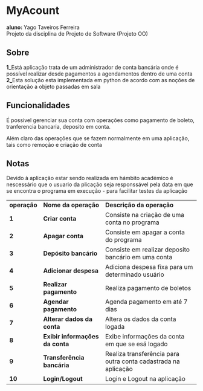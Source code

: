 # MyAcount
<b>aluno: </b>Yago Taveiros Ferreira
<br>
Projeto da disciplina de Projeto de Software (Projeto OO)
<h2>Sobre</h2>
<b>1_</b>Está aplicação trata de um administrador de conta bancária onde é possível realizar desde pagamentos a agendamentos dentro de uma conta<br>
<b>2_</b>Esta solução esta implementada em python de acordo com as noções de orientação a objeto passadas em sala
<h2>Funcionalidades</h2>

<p>É possivel gerenciar sua conta com operações como pagamento de boleto, tranferencia bancaria, deposito em conta.</p>
<p>Além claro das operações que se fazem normalmente em uma aplicação, tais como remoção e criação de conta</p>

<table>
  <tr>
    <td><b>operação</b></td>
    <td><b>Nome da operação</b></td>
    <td><b>Descrição da operação</b></td>
  </tr>
  <tr>
    <td><b>1</b></td>
    <td><b>Criar conta</b></td>
    <td>Consiste na criação de uma conta no programa</td>
  </tr>
  <tr>
    <td><b>2</b></td>
    <td><b>Apagar conta</b></td>
    <td>Consiste em apagar a conta do programa</td>
  </tr>
  <tr>
    <td><b>3</b></td>
    <td><b>Depósito bancário</b></td>
    <td>Consiste em realizar deposito bancário em uma conta</td>
  </tr>
  <tr>
    <td><b>4</b></td>
    <td><b>Adicionar despesa</b></td>
    <td>Adiciona despesa fixa para um determinado usuário</td>
  </tr>
  <tr>
    <td><b>5</b></td>
    <td><b>Realizar pagamento</b></td>
    <td>Realiza pagamento de boletos</td>
  </tr>
  <tr>
    <td><b>6</b></td>
    <td><b>Agendar pagamento</b></td>
    <td>Agenda pagamento em até 7 dias</td>
  </tr>
  <tr>
    <td><b>7</b></td>
    <td><b>Alterar dados da conta</b></td>
    <td>Altera os dados da conta logada</td>
  </tr>
  <tr>
    <td><b>8</b></td>
    <td><b>Exibir informações da conta</b></td>
    <td>Exibe informações da conta em que se esá logado</td>
  </tr>
  <tr>
    <td><b>9</b></td>
    <td><b>Transferência bancária</b></td>
    <td>Realiza transferência para outra conta cadastrada na aplicação</td>
  </tr>
  <tr>
    <td><b>10</b></td>
    <td><b>Login/Logout</b></td>
    <td>Login e Logout na aplicação</td>
  </tr>
  
  <h2>Notas</h2>
  
  <p>Devido à aplicação estar sendo realizada em hámbito académico é nescessário que o usuario da plicação seja responssável pela data em que se encontra o programa em execução - para facilitar testes da aplicação</p>

